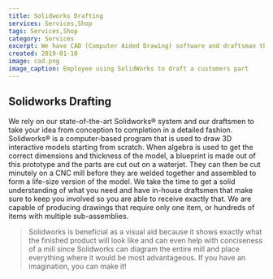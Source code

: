 ```yaml
---
title: Solidworks Drafting
services: Services,Shop
tags: Services,Shop
category: Services
excerpt: We have CAD (Computer Aided Drawing) software and draftsman that assist us to prototype your parts/equipment and fabricate them to specifications.
created: 2019-01-10
image: cad.png
image_caption: Employee using SolidWorks to draft a customers part
---
```


## Solidworks Drafting

We rely on our state-of-the-art Solidworks® system and our draftsmen to take your idea from conception to completion in a detailed fashion. Solidworks® is a computer-based program that is used to draw 3D interactive models starting from scratch. When algebra is used to get the correct dimensions and thickness of the model, a blueprint is made out of this prototype and the parts are cut out on a waterjet. They can then be cut minutely on a CNC mill before they are welded together and assembled to form a life-size version of the model. We take the time to get a solid understanding of what you need and have in-house draftsmen that make sure to keep you involved so you are able to receive exactly that. We are capable of producing drawings that require only one item, or hundreds of items with multiple sub-assemblies.
> Solidworks is beneficial as a visual aid because it shows exactly what the finished product will look like and can even help with conciseness of a mill since Solidworks can diagram the entire mill and place everything where it would be most advantageous. If you have an imagination, you can make it!